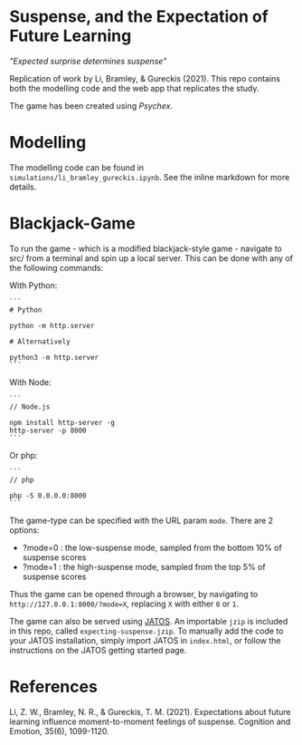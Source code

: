 # Suspense, and the Expectation of Future Learning

*"Expected surprise determines suspense"*

Replication of work by Li, Bramley, & Gureckis (2021). This repo contains both the modelling code and the web app that replicates the study.

The game has been created using *Psychex*.

# Modelling

The modelling code can be found in `simulations/li_bramley_gureckis.ipynb`. See the inline markdown for more details.

# Blackjack-Game

To run the game - which is a modified blackjack-style game - navigate to src/ from a terminal and spin up a local server. This can be done with any of the following commands:

With Python:

    ```
    # Python

    python -m http.server

    # Alternatively

    python3 -m http.server
    ```

With Node:

    ```
    // Node.js

    npm install http-server -g
    http-server -p 8000
    ```

Or php:

    ```
    // php

    php -S 0.0.0.0:8000
    ```

The game-type can be specified with the URL param `mode`. There are 2 options:
- ?mode=0 : the low-suspense mode, sampled from the bottom 10% of suspense scores
- ?mode=1 : the high-suspense mode, sampled from the top 5% of suspense scores

Thus the game can be opened through a browser, by navigating to `http://127.0.0.1:8000/?mode=X`, replacing `X` with either `0` or `1`.

The game can also be served using [JATOS](https://www.jatos.org/). An importable `jzip` is included in this repo, called `expecting-suspense.jzip`. To manually add the code to your JATOS installation, simply import JATOS in `index.html`, or follow the instructions
on the JATOS getting started page.

# References

Li, Z. W., Bramley, N. R., & Gureckis, T. M. (2021). Expectations about future learning influence moment-to-moment feelings of suspense. Cognition and Emotion, 35(6), 1099-1120.